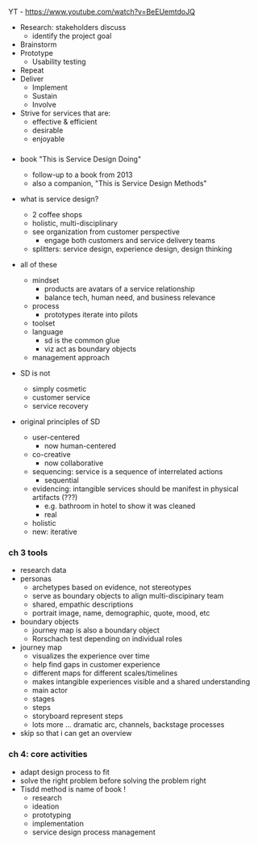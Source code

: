 
YT - https://www.youtube.com/watch?v=BeEUemtdoJQ

* Research: stakeholders discuss
    * identify the project goal
* Brainstorm
* Prototype
    * Usability testing
* Repeat 
* Deliver
    * Implement
    * Sustain
    * Involve 
* Strive for services that are:
    * effective & efficient
    * desirable
    * enjoyable

###

* book "This is Service Design Doing"
    * follow-up to a book from 2013
    * also a companion, "This is Service Design Methods"

* what is service design?
    * 2 coffee shops
    * holistic, multi-disciplinary 
    * see organization from customer perspective
        * engage both customers and service delivery teams 
    * splitters: service design, experience design, design thinking 
* all of these
    * mindset
        * products are avatars of a service relationship 
        * balance tech, human need, and business relevance
    * process
        * prototypes iterate into pilots
    * toolset
    * language
        * sd is the common glue
        * viz act as boundary objects 
    * management approach 
* SD is not
    * simply cosmetic
    * customer service
    * service recovery 
* original principles of SD
    * user-centered
        * now human-centered
    * co-creative
        * now collaborative
    * sequencing: service is a sequence of interrelated actions 
        * sequential 
    * evidencing: intangible services should be manifest in physical artifacts (???)
        * e.g. bathroom in hotel to show it was cleaned
        * real
    * holistic  
    * new: iterative

### ch 3 tools

* research data
* personas
    * archetypes based on evidence, not stereotypes 
    * serve as boundary objects to align multi-discipinary team 
    * shared, empathic descriptions 
    * portrait image, name, demographic, quote, mood, etc
* boundary objects
    * journey map is also a boundary object
    * Rorschach test depending on individual roles 
* journey map
    * visualizes the experience over time
    * help find gaps in customer experience
    * different maps for different scales/timelines 
    * makes intangible experiences visible and a shared understanding 
    * main actor
    * stages
    * steps
    * storyboard represent steps 
    * lots more ... dramatic arc, channels, backstage processes 
* skip so that i can get an overview

### ch 4: core activities

* adapt design process to fit 
* solve the right problem before solving the problem right 
* Tisdd method is name of book !
    * research
    * ideation
    * prototyping
    * implementation
    * service design process management 












 


